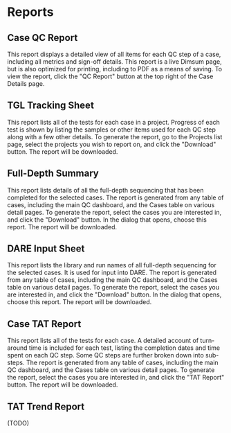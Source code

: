 # Reports

## Case QC Report

This report displays a detailed view of all items for each QC step of a case, including all metrics
and sign-off details. This report is a live Dimsum page, but is also optimized for printing,
including to PDF as a means of saving. To view the report, click the "QC Report" button at the top
right of the Case Details page.

## TGL Tracking Sheet

This report lists all of the tests for each case in a project. Progress of each test is shown by
listing the samples or other items used for each QC step along with a few other details. To generate
the report, go to the Projects list page, select the projects you wish to report on, and click the
"Download" button. The report will be downloaded.

## Full-Depth Summary

This report lists details of all the full-depth sequencing that has been completed for the selected
cases. The report is generated from any table of cases, including the main QC dashboard, and the
Cases table on various detail pages. To generate the report, select the cases you are interested in,
and click the "Download" button. In the dialog that opens, choose this report. The report will be
downloaded.

## DARE Input Sheet

This report lists the library and run names of all full-depth sequencing for the selected cases. It
is used for input into DARE. The report is generated from any table of cases, including the main QC
dashboard, and the Cases table on various detail pages. To generate the report, select the cases you
are interested in, and click the "Download" button. In the dialog that opens, choose this report.
The report will be downloaded.

## Case TAT Report

This report lists all of the tests for each case. A detailed account of turn-around time is included
for each test, listing the completion dates and time spent on each QC step. Some QC steps are
further broken down into sub-steps. The report is generated from any table of cases, including the
main QC dashboard, and the Cases table on various detail pages. To generate the report, select the
cases you are interested in, and click the "TAT Report" button. The report will be downloaded.

## TAT Trend Report

(TODO)
